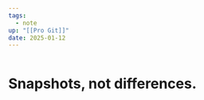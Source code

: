 ```yaml
---
tags:
  - note
up: "[[Pro Git]]"
date: 2025-01-12
---
```

```table-of-contents
```
# Snapshots, not differences.